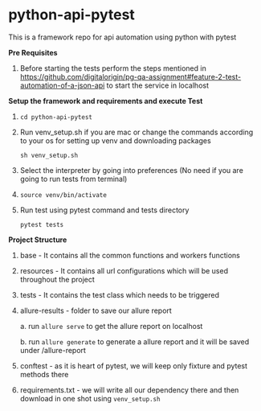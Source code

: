 # python-api-pytest
This is a framework repo for api automation using python with pytest

**Pre Requisites**
1. Before starting the tests perform the steps mentioned in https://github.com/digitalorigin/pg-qa-assignment#feature-2-test-automation-of-a-json-api to start the service in localhost

**Setup the framework and requirements and execute Test**
1. `cd python-api-pytest`
2. Run venv_setup.sh if you are mac or change the commands according to your os for setting up venv and downloading packages
    
    `sh venv_setup.sh`

3. Select the interpreter by going into preferences (No need if you are going to run tests from terminal)
4. `source venv/bin/activate`
5. Run test using pytest command and tests directory

    `pytest tests`

**Project Structure**
1. base - It contains all the common functions and workers functions
2. resources - It contains all url configurations which will be used throughout the project
3. tests - It contains the test class which needs to be triggered
5. allure-results - folder to save our allure report
    
    a. run `allure serve` to get the allure report on localhost
    
    b. run `allure generate` to generate a allure report and it will be saved under /allure-report

7. conftest - as it is heart of pytest, we will keep only fixture and pytest methods there
8. requirements.txt - we will write all our dependency there and then download in one shot using `venv_setup.sh`